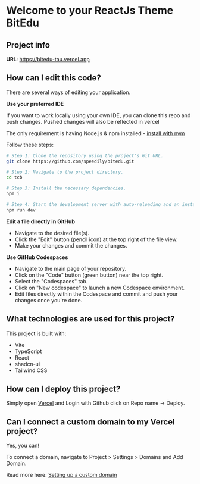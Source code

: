 # Welcome to your ReactJs Theme BitEdu

## Project info

**URL**: https://bitedu-tau.vercel.app

## How can I edit this code?

There are several ways of editing your application.

**Use your preferred IDE**

If you want to work locally using your own IDE, you can clone this repo and push changes. Pushed changes will also be reflected in vercel

The only requirement is having Node.js & npm installed - [install with nvm](https://github.com/nvm-sh/nvm#installing-and-updating)

Follow these steps:

```sh
# Step 1: Clone the repository using the project's Git URL.
git clone https://github.com/speedily/bitedu.git

# Step 2: Navigate to the project directory.
cd tcb

# Step 3: Install the necessary dependencies.
npm i

# Step 4: Start the development server with auto-reloading and an instant preview.
npm run dev
```

**Edit a file directly in GitHub**

- Navigate to the desired file(s).
- Click the "Edit" button (pencil icon) at the top right of the file view.
- Make your changes and commit the changes.

**Use GitHub Codespaces**

- Navigate to the main page of your repository.
- Click on the "Code" button (green button) near the top right.
- Select the "Codespaces" tab.
- Click on "New codespace" to launch a new Codespace environment.
- Edit files directly within the Codespace and commit and push your changes once you're done.

## What technologies are used for this project?

This project is built with:

- Vite
- TypeScript
- React
- shadcn-ui
- Tailwind CSS

## How can I deploy this project?

Simply open [Vercel](https://www.youtube.com/watch?v=hAuyNf0Uk-w) and Login with Github click on Repo name -> Deploy.

## Can I connect a custom domain to my Vercel project?

Yes, you can!

To connect a domain, navigate to Project > Settings > Domains and Add Domain.

Read more here: [Setting up a custom domain](https://vercel.com/docs/domains/working-with-domains/add-a-domain)
